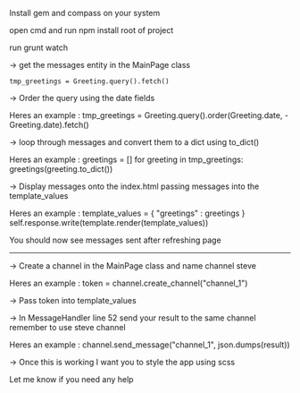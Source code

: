 
Install gem and compass on your system

open cmd and run npm install root of project

run grunt watch

-> get the messages entity in the MainPage class

    tmp_greetings = Greeting.query().fetch()

-> Order the query using the date fields

Heres an example : tmp_greetings = Greeting.query().order(Greeting.date, -Greeting.date).fetch()

-> loop through messages and convert them to a dict using to_dict()

Heres an example :  greetings = []
                    for greeting in tmp_greetings:
                        greetings(greeting.to_dict())


-> Display messages onto the index.html passing messages into the template_values

Heres an example : template_values = {
                        "greetings" : greetings
                    }
                    self.response.write(template.render(template_values))

You should now see messages sent after refreshing page

--------------------------------------------

-> Create a channel in the MainPage class and name channel steve

Heres an example : token = channel.create_channel("channel_1")

-> Pass token into template_values

-> In MessageHandler line 52 send your result to the same channel remember to use steve channel

Heres an example : channel.send_message("channel_1", json.dumps(result))

-> Once this is working I want you to style the app using scss

Let me know if you need any help
